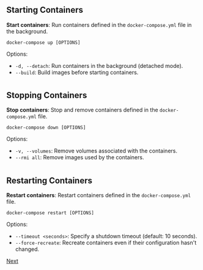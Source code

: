 ## Starting Containers

**Start containers**: Run containers defined in the `docker-compose.yml` file in the background.

```
docker-compose up [OPTIONS]
```

Options:
- `-d, --detach`: Run containers in the background (detached mode).
- `--build`: Build images before starting containers.

#
## Stopping Containers
**Stop containers**: Stop and remove containers defined in the `docker-compose.yml` file.

```
docker-compose down [OPTIONS]
```

Options:
- `-v, --volumes`: Remove volumes associated with the containers.
- `--rmi all`: Remove images used by the containers.

#
## Restarting Containers

**Restart containers**: Restart containers defined in the `docker-compose.yml` file.

```
docker-compose restart [OPTIONS]
```

Options:
- `--timeout <seconds>`: Specify a shutdown timeout (default: 10 seconds).
- `--force-recreate`: Recreate containers even if their configuration hasn't changed.

[Next](../5.%20Practice/docker%20compose.md)